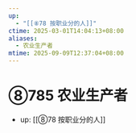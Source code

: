 ```yaml
---
up:
  - "[[⑧78 按职业分的人]]"
ctime: 2025-03-01T14:04:13+08:00
aliases:
  - 农业生产者
mtime: 2025-09-09T12:37:04+08:00
---
```


# ⑧785 农业生产者

- up: [[⑧78 按职业分的人]]
